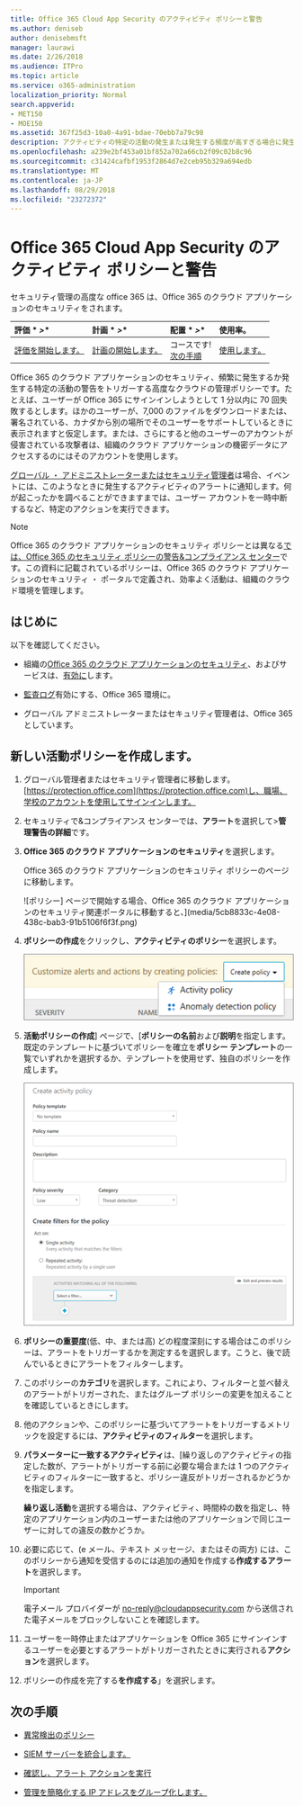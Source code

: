 ```yaml
---
title: Office 365 Cloud App Security のアクティビティ ポリシーと警告
ms.author: deniseb
author: denisebmsft
manager: laurawi
ms.date: 2/26/2018
ms.audience: ITPro
ms.topic: article
ms.service: o365-administration
localization_priority: Normal
search.appverid:
- MET150
- MOE150
ms.assetid: 367f25d3-10a0-4a91-bdae-70ebb7a79c98
description: アクティビティの特定の活動の発生または発生する頻度が高すぎる場合に発生する警告を設定するのには Office 365 のクラウド アプリケーションのセキュリティとポリシーを定義します。ポリシーを設定すると、警告をトリガーするでは、に関する通知を受け取ることができ、特定の活動を監視します。
ms.openlocfilehash: a239e2bf453a01bf852a702a66cb2f09c02b8c96
ms.sourcegitcommit: c31424cafbf1953f2864d7e2ceb95b329a694edb
ms.translationtype: MT
ms.contentlocale: ja-JP
ms.lasthandoff: 08/29/2018
ms.locfileid: "23272372"
---
```

# <a name="activity-policies-and-alerts-in-office-365-cloud-app-security"></a>Office 365 Cloud App Security のアクティビティ ポリシーと警告

セキュリティ管理の高度な office 365 は、Office 365 のクラウド アプリケーションのセキュリティをされます。
  
|評価 * *\>**|計画 * *\>**|配置 * *\>**|使用率。|
|:-----|:-----|:-----|:-----|
|[評価を開始します。](office-365-cas-overview.md) <br/> |[計画の開始します。](get-ready-for-office-365-cas.md) <br/> |コースです!  <br/> [次の手順](anomaly-detection-policies-in-ocas.md) <br/> |[使用します。](utilization-activities-for-ocas.md) <br/> |
   
Office 365 のクラウド アプリケーションのセキュリティ、頻繁に発生するか発生する特定の活動の警告をトリガーする高度なクラウドの管理ポリシーです。たとえば、ユーザーが Office 365 にサインインしようとして 1 分以内に 70 回失敗するとします。ほかのユーザーが、7,000 のファイルをダウンロードまたは、署名されている、カナダから別の場所でそのユーザーをサポートしているときに表示されますと仮定します。または、さらにすると他のユーザーのアカウントが侵害されている攻撃者は、組織のクラウド アプリケーションの機密データにアクセスするのにはそのアカウントを使用します。
  
[グローバル ・ アドミニストレーターまたはセキュリティ管理者](permissions-in-the-security-and-compliance-center.md)は場合、イベントには、このようなときに発生するアクティビティのアラートに通知します。何が起こったかを調べることができますまでは、ユーザー アカウントを一時中断するなど、特定のアクションを実行できます。
  
> [!NOTE]
> Office 365 のクラウド アプリケーションのセキュリティ ポリシーとは異なる[では、Office 365 のセキュリティ ポリシーの警告&amp;コンプライアンス センター](alert-policies.md)です。この資料に記載されているポリシーは、Office 365 のクラウド アプリケーションのセキュリティ ・ ポータルで定義され、効率よく活動は、組織のクラウド環境を管理します。 
  
## <a name="before-you-begin"></a>はじめに

以下を確認してください。
  
- 組織の[Office 365 のクラウド アプリケーションのセキュリティ](office-365-cas-overview.md)、およびサービスは、[有効に](turn-on-office-365-cas.md)します。
    
- [監査ログ](turn-audit-log-search-on-or-off.md)有効にする、Office 365 環境に。 
    
- グローバル アドミニストレーターまたはセキュリティ管理者は、Office 365 としています。
    
## <a name="create-a-new-activity-policy"></a>新しい活動ポリシーを作成します。

1. グローバル管理者またはセキュリティ管理者に移動します。[https://protection.office.com](https://protection.office.com)し、職場、学校のアカウントを使用してサインインします。 
    
2. セキュリティで&amp;コンプライアンス センターでは、**アラート**を選択して\>**管理警告の詳細**です。
    
3. **Office 365 のクラウド アプリケーションのセキュリティ**を選択します。
    
    Office 365 のクラウド アプリケーションのセキュリティ ポリシーのページに移動します。
    
    ![ポリシー] ページで開始する場合、Office 365 のクラウド アプリケーションのセキュリティ関連ポータルに移動すると、](media/5cb8833c-4e08-438c-bab3-91b5106f6f3f.png)
  
4. **ポリシーの作成**をクリックし、**アクティビティのポリシー**を選択します。
    
    ![O365 CA でポリシーを作成するときにアクティビティのポリシーと異常検出のポリシーの間で選択できます。](media/79f34535-ddf9-4a5b-a0a3-8766bf9c174c.png)
  
5. **活動ポリシーの作成**] ページで、[**ポリシーの名前**および**説明**を指定します。既定のテンプレートに基づいてポリシーを確立を**ポリシー テンプレート**の一覧でいずれかを選択するか、テンプレートを使用せず、独自のポリシーを作成します。 
    
    ![Office 365 のクラウド アプリケーションのセキュリティでは、アクティビティのポリシーを作成できます。](media/4083a76f-7074-4d6a-8200-6d76d49259d7.png)
  
6. **ポリシーの重要度**(低、中、または高) どの程度深刻にする場合はこのポリシーは、アラートをトリガーするかを測定するを選択します。こうと、後で読んでいるときにアラートをフィルターします。 
    
7. このポリシーの**カテゴリ**を選択します。これにより、フィルターと並べ替えのアラートがトリガーされた、またはグループ ポリシーの変更を加えることを確認しているときにします。 
    
8. 他のアクションや、このポリシーに基づいてアラートをトリガーするメトリックを設定するには、**アクティビティのフィルター**を選択します。 
    
9. **パラメーターに一致するアクティビティ**は、[繰り返しのアクティビティの指定した数が、アラートがトリガーする前に必要な場合または 1 つのアクティビティのフィルターに一致すると、ポリシー違反がトリガーされるかどうかを指定します。
    
    **繰り返し活動**を選択する場合は、アクティビティ、時間枠の数を指定し、特定のアプリケーション内のユーザーまたは他のアプリケーションで同じユーザーに対しての違反の数かどうか。
    
10. 必要に応じて、(e メール、テキスト メッセージ、またはその両方) には、このポリシーから通知を受信するのには追加の通知を作成する**作成するアラート**を選択します。 
    
    > [!IMPORTANT]
    > 電子メール プロバイダーが no-reply@cloudappsecurity.com から送信された電子メールをブロックしないことを確認します。 
  
11. ユーザーを一時停止またはアプリケーションを Office 365 にサインインするユーザーを必要とするアラートがトリガーされたときに実行される**アクション**を選択します。 
    
12. ポリシーの作成を完了する**を作成する**」を選択します。 
    
## <a name="next-steps"></a>次の手順
<a name="nextsteps"> </a>

- [異常検出のポリシー](anomaly-detection-policies-in-ocas.md)
    
- [SIEM サーバーを統合します。](integrate-your-siem-server-with-office-365-cas.md)
    
- [確認し、アラート アクションを実行](review-office-365-cas-alerts.md)
    
- [管理を簡略化する IP アドレスをグループ化します。](group-your-ip-addresses-in-ocas.md)
    

